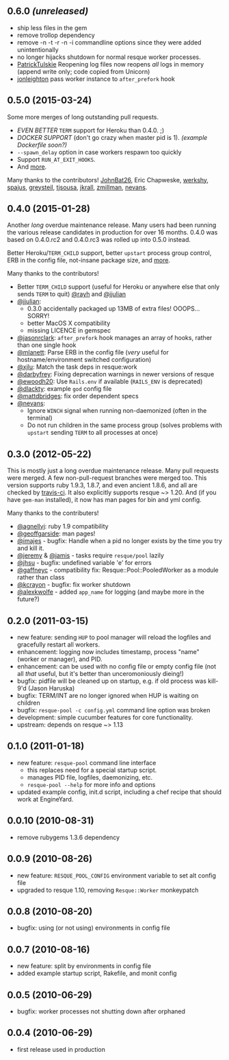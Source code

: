 ## 0.6.0 _(unreleased)_

 * ship less files in the gem
 * remove trollop dependency
 * remove -n -t -r -n -i commandline options since they were added unintentionally
 * no longer hijacks shutdown for normal resque worker processes.
 * [PatrickTulskie](https://github.com/PatrickTulskie) Reopening log files now
   reopens *all* logs in memory (append write only; code copied from Unicorn)
 * [jonleighton](https://github.com/jonleighton) pass worker instance to
   `after_prefork` hook

## 0.5.0 (2015-03-24)

Some more merges of long outstanding pull requests.

 * _EVEN BETTER_ `TERM` support for Heroku than 0.4.0.  ;)
 * _DOCKER SUPPORT_ (don't go crazy when master pid is 1).
   _(example Dockerfile soon?)_
 * `--spawn_delay` option in case workers respawn too quickly
 * Support `RUN_AT_EXIT_HOOKS`.
 * And [more](https://github.com/nevans/resque-pool/compare/v0.4.0...v0.5.0).

Many thanks to the contributors! [JohnBat26](https://github.com/JohnBat26), Eric
Chapweske, [werkshy](https://github.com/werkshy),
[spajus](https://github.com/spajus), [greysteil](https://github.com/greysteil),
[tjsousa](https://github.com/tjsousa), [jkrall](https://github.com/jkrall),
[zmillman](https://github.com/zmillman), [nevans](http://github.com/nevans).

## 0.4.0 (2015-01-28)

Another _long_ overdue maintenance release.  Many users had been running the
various release candidates in production for over 16 months.  0.4.0 was based
on 0.4.0.rc2 and 0.4.0.rc3 was rolled up into 0.5.0 instead.

Better Heroku/`TERM_CHILD` support, better `upstart` process group control, ERB
in the config file, not-insane package size, and
[more](https://github.com/nevans/resque-pool/compare/v0.3.0...v0.4.0).

Many thanks to the contributors!

 * Better `TERM_CHILD` support (useful for Heroku or anywhere else that only
   sends `TERM` to quit) [@rayh](https://github.com/rayh) and
   [@jjulian](https://github.com/jjulian)
 * [@jjulian](https://github.com/jjulian):
   * 0.3.0 accidentally packaged up 13MB of extra files!  OOOPS... SORRY!
   * better MacOS X compatibility
   * missing LICENCE in gemspec
 * [@jasonrclark](https://github.com/jasonrclark): `after_prefork` hook manages
   an array of hooks, rather than one single hook
 * [@mlanett](https://github.com/mlanett): Parse ERB in the config file (_very_
   useful for hostname/environment switched configuration)
 * [@xjlu](https://github.com/xjlu): Match the task deps in resque:work
 * [@darbyfrey](https://github.com/darbyfrey): Fixing deprecation warnings in
   newer versions of resque
 * [@ewoodh20](https://github.com/ewoodh20): Use `Rails.env` if available
   (`RAILS_ENV` is deprecated)
 * [@dlackty](https://github.com/dlackty): example `god` config file
 * [@mattdbridges](https://github.com/mattdbridges): fix order dependent specs
 * [@nevans](https://github.com/nevans):
   * Ignore `WINCH` signal when running non-daemonized (often in the terminal)
   * Do not run children in the same process group (solves problems with `upstart`
     sending `TERM` to all processes at once)

## 0.3.0 (2012-05-22)

This is mostly just a long overdue maintenance release.  Many pull requests were
merged.  A few non-pull-request branches were merged too.  This version supports
ruby 1.9.3, 1.8.7, and even ancient 1.8.6, and all are checked by
[travis-ci](http://travis-ci.org/nevans/resque-pool).  It also explicitly
supports resque ~> 1.20.  And (if you have `gem-man` installed), it now has man
pages for bin and yml config.

Many thanks to the contributers!

 * [@agnellvj](https://github.com/agnellvj): ruby 1.9 compatibility
 * [@geoffgarside](https://github.com/geoffgarside): man pages!
 * [@imajes](https://github.com/imajes) - bugfix: Handle when a pid no longer
   exists by the time you try and kill it.
 * [@jeremy](https://github.com/jeremy) & [@jamis](https://github.com/jamis) -
   tasks require `resque/pool` lazily
 * [@jhsu](https://github.com/jhsu) - bugfix: undefined variable 'e' for errors
 * [@gaffneyc](https://github.com/gaffneyc) - compatibility fix:
   Resque::Pool::PooledWorker as a module rather than class
 * [@kcrayon](https://github.com/kcrayon) - bugfix: fix worker shutdown
 * [@alexkwolfe](https://github.com/alexkwolfe) - added `app_name` for logging
   (and maybe more in the future?)

## 0.2.0 (2011-03-15)

* new feature: sending `HUP` to pool manager will reload the logfiles and
  gracefully restart all workers.
* enhancement: logging now includes timestamp, process "name" (worker or
  manager), and PID.
* enhancement: can be used with no config file or empty config file (not all
  *that* useful, but it's better than unceromoniously dieing!)
* bugfix: pidfile will be cleaned up on startup, e.g. if old process was
  kill-9'd (Jason Haruska)
* bugfix: TERM/INT are no longer ignored when HUP is waiting on children
* bugfix: `resque-pool -c config.yml` command line option was broken
* development: simple cucumber features for core functionality.
* upstream: depends on resque ~> 1.13

## 0.1.0 (2011-01-18)

* new feature: `resque-pool` command line interface
  * this replaces need for a special startup script.
  * manages PID file, logfiles, daemonizing, etc.
  * `resque-pool --help` for more info and options
* updated example config, init.d script, including a chef recipe that should
  work at EngineYard.

## 0.0.10 (2010-08-31)

* remove rubygems 1.3.6 dependency

## 0.0.9 (2010-08-26)

* new feature: `RESQUE_POOL_CONFIG` environment variable to set alt config file
* upgraded to resque 1.10, removing `Resque::Worker` monkeypatch

## 0.0.8 (2010-08-20)

* bugfix: using (or not using) environments in config file

## 0.0.7 (2010-08-16)

* new feature: split by environments in config file
* added example startup script, Rakefile, and monit config

## 0.0.5 (2010-06-29)

* bugfix: worker processes not shutting down after orphaned

## 0.0.4 (2010-06-29)

* first release used in production
